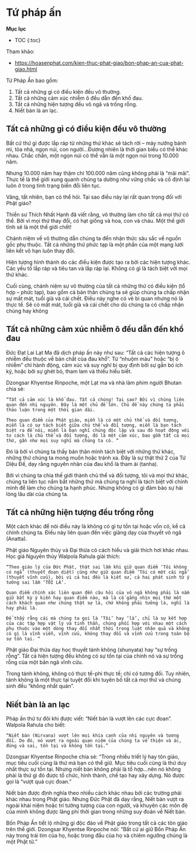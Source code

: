 # Tứ pháp ấn

**Mục lục**

- TOC
{:toc}

Tham khảo:

- <https://hoasenphat.com/kien-thuc-phat-giao/bon-phap-an-cua-phat-giao.html>


Tứ Pháp Ấn bao gồm:

1. Tất cả những gì có điều kiện đều vô thường.
2. Tất cả những cảm xúc nhiễm ô đều dẫn đến khổ đau.
3. Tất cả những hiện tượng đều vô ngã và trống rỗng.
4. Niết bàn là an lạc.

## Tất cả những gì có điều kiện đều vô thường

Bất cứ thứ gì được lắp ráp từ những thứ khác sẽ tách rời – máy nướng bánh mì, tòa nhà, ngọn núi, con người…Đương nhiên là thời gian biểu có thể khác nhau. Chắc chắn, một ngọn núi có thể vẫn là một ngọn núi trong 10.000 năm.

Nhưng 10.000 năm hay thậm chí 100.000 năm cũng không phải là “mãi mãi”. Thực tế là thế giới xung quanh chúng ta dường như vững chắc và cố định lại luôn ở trong tình trạng biến đổi liên tục.

Vâng, tất nhiên, bạn có thể hỏi. Tại sao điều này lại rất quan trọng đối với Phật giáo?

Thiền sư Thích Nhất Hạnh đã viết rằng, vô thường làm cho tất cả mọi thứ có thể. Bởi vì mọi thứ thay đổi, có hạt giống và hoa, con và cháu. Một thế giới tĩnh sẽ là một thế giới chết!

Chánh niệm về vô thường dẫn chúng ta đến nhận thức sâu sắc về nguồn gốc phụ thuộc. Tất cả những thứ phức tạp là một phần của một mạng lưới liên kết vô hạn luôn thay đổi.

Hiện tượng hình thành do các điều kiện được tạo ra bởi các hiện tượng khác. Các yếu tố lắp ráp và tiêu tan và lắp ráp lại. Không có gì là tách biệt với mọi thứ khác.

Cuối cùng, chánh niệm sự vô thường của tất cả những thứ có điều kiện (tổ hợp – phức tạp), bao gồm cả bản thân chúng ta sẽ giúp chúng ta chấp nhận sự mất mát, tuổi già và cái chết. Điều này nghe có vẻ bi quan nhưng nó là thực tế. Sẽ có mất mát, tuổi già và cái chết cho dù chúng ta có chấp nhận chúng hay không

## Tất cả những cảm xúc nhiễm ô đều dẫn đến khổ đau

Đức Đạt Lai Lạt Ma đã dịch pháp ấn này như sau: “Tất cả các hiện tượng ô nhiễm đều thuộc về bản chất của đau khổ”. Từ “nhuộm màu” hoặc “bị ô nhiễm” chỉ hành động, cảm xúc và suy nghĩ bị quy định bởi sự gắn bó ích kỷ, hoặc bởi sự ghét bỏ, tham lam và thiếu hiểu biết.

Dzongsar Khyentse Rinpoche, một Lạt ma và nhà làm phim người Bhutan chia sẻ:
    
    “Tất cả cảm xúc là khổ đau. Tất cả chúng! Tại sao? Bởi vì chúng liên quan đến nhị nguyên. Đây là một chủ đề lớn. Chủ đề này chúng ta phải thảo luận trong một thời gian dài.

    Theo quan điểm của Phật giáo, miễn là có một chủ thể và đối tượng, miễn là có sự tách biệt giữa chủ thể và đối tượng, miễn là bạn tách biệt ra để nói, miễn là bạn nghĩ chúng độc lập và sau đó hoạt động với tư cách là chủ thể và đối tượng, đó là một cảm xúc, bao gồm tất cả mọi thứ, gần như mọi suy nghĩ mà chúng ta có. “

Đó là bởi vì chúng ta thấy bản thân mình tách biệt với những thứ khác, những thứ chúng ta mong muốn hoặc tránh xa. Đây là sự thật thứ 2 của Tứ Diệu Đế, dạy rằng nguyên nhân của đau khổ là tham ái (tanha).

Bởi vì chúng ta chia thế giới thành chủ thể và đối tượng, tôi và mọi thứ khác, chúng ta liên tục nắm bắt những thứ mà chúng ta nghĩ là tách biệt với chính mình để làm cho chúng ta hạnh phúc. Nhưng không có gì đảm bảo sự hài lòng lâu dài của chúng ta.

##  Tất cả những hiện tượng đều trống rỗng

Một cách khác để nói điều này là không có gì tự tồn tại hoặc vốn có, kể cả chính chúng ta. Điều này liên quan đến việc giảng dạy của thuyết vô ngã (Anatta).

Phật giáo Nguyên thủy và Đại thừa có cách hiểu và giải thích hơi khác nhau. Học giả Nguyên thủy Walpola Rahula giải thích:
    
    “Theo giáo lý của Đức Phật, thật sai lầm khi giữ quan điểm ‘Tôi không có ngã’ (thuyết đoạn diệt) cũng như giữ quan điểm ‘Tôi có một cái ngã’ (thuyết vĩnh cửu), bởi vì cả hai đều là kiết sử, cả hai phát sinh từ ý tưởng sai lầm ‘TÔI LÀ’.

    Quan điểm chính xác liên quan đến câu hỏi của vô ngã không phải là nắm giữ bất kỳ ý kiến hay quan điểm nào, mà là cố gắng nhìn mọi thứ một cách khách quan như chúng thật sự là, chứ không phải tưởng là, nghĩ là hay phải là.

    Để thấy rằng cái mà chúng ta gọi là ‘Tôi’ hay ‘là’, chỉ là sự kết hợp của các tập hợp vật lý và tinh thần, chúng phối hợp với nhau một cách phụ thuộc vào một dòng thay đổi nhất thời trong luật nhân quả và không có gì là vĩnh viễn, vĩnh cửu, không thay đổi và vĩnh cửu trong toàn bộ sự tồn tại. “

Phật giáo Đại thừa dạy học thuyết tánh không (shunyata) hay “sự trống rỗng”. Tất cả hiện tượng đều không có sự tồn tại của chính nó và sự trống rỗng của một bản ngã vĩnh cửu.

Trong tánh không, không có thực tế-phi thực tế; chỉ có tương đối. Tuy nhiên, tánh không là một thực tại tuyệt đối khi tuyên bố tất cả mọi thứ và chúng sinh đều “không nhất quán”.

## Niết bàn là an lạc

Pháp ấn thứ tư đôi khi được viết: “Niết bàn là vượt lên các cực đoan”. Walpola Rahula cho biết:
    
    “Niết bàn (Nirvana) vượt lên mọi khía cạnh của nhị nguyên và tương đối. Do đó, nó vượt ra ngoài quan niệm của chúng ta về thiện và ác, đúng và sai, tồn tại và không tồn tại.”

Dzongsar Khyentse Rinpoche chia sẻ: “Trong nhiều triết lý hay tôn giáo, mục tiêu cuối cùng là thứ mà bạn có thể giữ. Mục tiêu cuối cùng là thứ duy nhất thực sự tồn tại. Nhưng niết bàn không phải là tổ hợp…nên nó không phải là thứ gì đó được tổ chức, hình thành, chế tạo hay xây dựng. Nó được gọi là “vượt quá cực đoan.”

Niết bàn được định nghĩa theo nhiều cách khác nhau bởi các trường phái khác nhau trong Phật giáo. Nhưng Đức Phật đã dạy rằng, Niết bàn vượt ra ngoài khái niệm hoặc trí tưởng tượng của con người, và khuyên các môn đệ của mình không được lãng phí thời gian trong những suy đoán về Niết bàn.

Bốn Pháp Ấn tiết lộ những gì độc đáo về Phật giáo trong tất cả các tôn giáo trên thế giới. Dzongsar Khyentse Rinpoche nói: “Bất cứ ai giữ Bốn Pháp Ấn này trong trái tim của họ, hoặc trong đầu của họ và chiêm ngưỡng chúng là một Phật tử.”